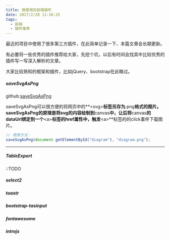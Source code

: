 ```yaml
---
title: 我使用的前端插件
date: 2017/2/28 11:16:25
tags:
  - 前端
  - 插件推荐
---
```

最近的项目中使用了很多第三方插件，在此简单记录一下，本篇文章会长期更新。

有必要将一些优秀的插件推荐给大家，先挖个坑，以后有时间会找其中比较优秀的插件写一写深入解析的文章。

大家比较熟知的框架和插件，比如jQuery、bootstrap在此略过。

<!--more-->

##### saveSvgAsPng
github:[saveSvgAsPng](https://github.com/exupero/saveSvgAsPng)

saveSvgAsPng可以很方便的将网页中的**&lt;svg>**标签另存为**.png**格式的图片。saveSvgAsPng的原理是将svg的内容绘制到**canvas**中，让后将**canvas**的dataUrl绑定到一个**&lt;a>**标签的href属性中，触发**&lt;a>**标签的的click事件下载图片。

``` js
// 使用方法：
saveSvgAsPng(document.getElementById("diagram"), "diagram.png");
```

***

##### TableExport
::TODO

##### select2

##### toastr

##### bootstrap-tasinput

##### fontawesome

##### introjs
